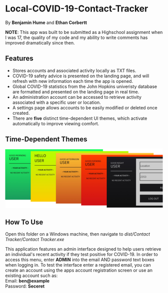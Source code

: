 # Local-COVID-19-Contact-Tracker
By **Benjamin Hume** and **Ethan Corbertt**

**NOTE**: This app was built to be submitted as a Highschool assignment when I was 17, the quality of my code and my ability to write comments has improved dramatically since then.

## Features

- Stores accounts and associated activity locally as TXT files.
- COVID-19 safety advice is presented on the landing page, and will refresh with new information each time the app is opened.
- Global COVID-19 statistics from the John Hopkins univeristy database are formatted and presented on the landing page in real time.
- An administration account can be accessed to retrieve activity associated with a specific user or location.
- A settings page allows accounts to be easily modified or deleted once created.
- There are **five** distinct time-dependent UI themes, which activate automatically to improve viewing comfort.

## Time-Dependent Themes

![Screenshots of contact tracker at different times of day.](https://github.com/Ben-G-Man/Local-COVID-19-Contact-Tracker/blob/main/images/example_images/themeShowcase2.png)

## How To Use

Open this folder on a Windows machine, then navigate to *dist/Contact Tracker/Contact Tracker.exe*

This application features an admin interface designed to help users retrieve an individual's recent activity if they test positive for COVID-19.
In order to access this menu, enter **ADMIN** into the email AND password text boxes when logging in. To test the interface enter a registered email, you can create an account using the apps account registration screen
or use an existing account such as:                                                                         
Email: **ben@example**                                                                             
Password: **Seceret**                                                                               
